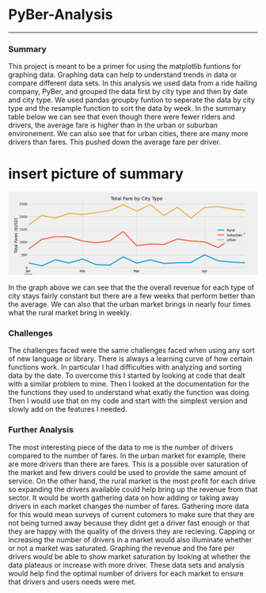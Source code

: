 # PyBer-Analysis
---
### Summary
    
This project is meant to be a primer for using the matplotlib funtions for graphing data. Graphing data can help to understand trends in data or compare different data sets. In this analysis we used data from a ride hailing company, PyBer, and grouped the data first by city type and then by date and city type. We used pandas groupby funtion to seperate the data by city type and the resample function to sort the data by week. In the summary table below we can see that even though there were fewer riders and drivers, the average fare is higher than in the urban or suburban environement. We can also see that for urban cities, there are many more drivers than fares. This pushed down the average fare per driver.

# insert picture of summary

![Total Fare by City Type](https://github.com/Duvey314/PyBer-Analysis/blob/master/Analysis/Fig8.png)

In the graph above we can see that the the overall revenue for each type of city stays fairly constant but there are a few weeks that perform better than the average. We can also that the urban market brings in nearly four times what the rural market bring in weekly. 

### Challenges

The challenges faced were the same challenges faced when using any sort of new language or library. There is always a learning curve of how certain functions work. In particular I had difficulties with analyzing and sorting data by the date. To overcome this I started by looking at code that dealt with a similar problem to mine. Then I looked at the documentation for the the functions they used to understand what exatly the function was doing. Then I would use that on my code and start with the simplest version and slowly add on the features I needed.

### Further Analysis
  
The most interesting piece of the data to me is the number of drivers compared to the number of fares. In the urban market for example, there are more drivers than there are fares. This is a possible over saturation of the market and few drivers could be used to provide the same amount of service. On the other hand, the rural market is the most profit for each drive so expanding the drivers available could help bring up the revenue from that sector. It would be worth gathering data on how adding or taking away drivers in each market changes the number of fares. Gathering more data for this would mean surveys of current cutomers to make sure that they are not being turned away because they didnt get a driver fast enough or that they are happy with the quality of the drivers they are recieving. Capping or increasing the number of drivers in a market would also illuminate whether or not a market was saturated. Graphing the revenue and the fare per drivers would be able to show market saturation by looking at whether the data plateaus or increase with more driver. These data sets and analysis would help find the optimal number of drivers for each market to ensure that drivers and users needs were met.
